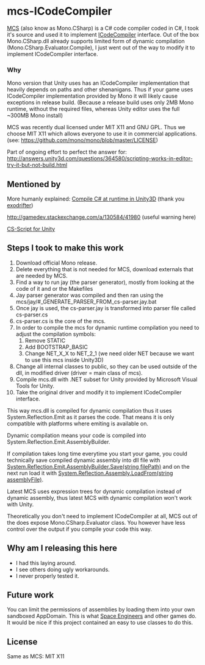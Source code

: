 # mcs-ICodeCompiler

[MCS](http://www.mono-project.com/docs/about-mono/languages/csharp/) (also know as Mono.CSharp) is a C# code compiler coded in C#, I took it's source and used it to implement [ICodeCompiler](https://msdn.microsoft.com/en-us/library/system.codedom.compiler.icodecompiler(v=vs.110).aspx) interface. Out of the box Mono.CSharp.dll already supports limited form of dynamic compilation (Mono.CSharp.Evaluator.Compile), I just went out of the way to modify it to implement ICodeCompiler interface.

### Why
Mono version that Unity uses has an ICodeCompiler implementation that heavily depends on paths and other shenanigans. Thus if your game uses ICodeCompiler implementation provided by Mono it will likely cause exceptions in release build. (Because a release build uses only 2MB Mono runtime, without the required files, whereas Unity editor uses the full ~300MB Mono install)

MCS was recently dual licensed under MIT X11 and GNU GPL. Thus we choose MIT X11 which allows everyone to use it in commercial applications. (see: https://github.com/mono/mono/blob/master/LICENSE)

Part of ongoing effort to perfect the answer for: http://answers.unity3d.com/questions/364580/scripting-works-in-editor-try-it-but-not-build.html

## Mentioned by

More humanly explained: [Compile C# at runtime in Unity3D](http://www.arcturuscollective.com/archives/22) (thank you [exodrifter](https://github.com/exodrifter))

http://gamedev.stackexchange.com/a/130584/41980 (useful warning here)

[CS-Script for Unity](https://www.assetstore.unity3d.com/en/#!/content/23510)

## Steps I took to make this work

1. Download official Mono release.
1. Delete everything that is not needed for MCS, download externals that are needed by MCS.
1. Find a way to run jay (the parser generator), mostly from looking at the code of it and or the Makefiles
1. Jay parser generator was compiled and then ran using the mcs/jay/#_GENERATE_PARSER_FROM_cs-parser.jay.bat
1. Once jay is used, the cs-parser.jay is transformed into parser file called cs-parser.cs
1. cs-parser.cs is the core of the mcs.
1. In order to compile the mcs for dynamic runtime compilation you need to adjust the compilation symbols:
	1. Remove STATIC
	1. Add BOOTSTRAP_BASIC
	1. Change NET_X_X to NET_2_1 (we need older NET because we want to use this mcs inside Unity3D)
1. Change all internal classes to public, so they can be used outside of the dll, in modified driver (driver = main class of mcs).
1. Compile mcs.dll with .NET subset for Unity provided by Microsoft Visual Tools for Unity.
1. Take the original driver and modify it to implement ICodeCompiler interface.

This way mcs.dll is compiled for dynamic compilation thus it uses System.Reflection.Emit as it parses the code. That means it is only compatible with platforms where emiting is available on.

Dynamic compilation means your code is compiled into System.Reflection.Emit.AssemblyBuilder.

If compilation takes long time everytime you start your game, you could technically save compiled dynamic assembly into dll file with [System.Reflection.Emit.AssemblyBuilder.Save(string filePath)](https://msdn.microsoft.com/en-us/library/8zwdfdeh(v=vs.110).aspx) and on the next run load it with [System.Reflection.Assembly.LoadFrom(string assemblyFile)](https://msdn.microsoft.com/en-us/library/1009fa28(v=vs.110).aspx).

Latest MCS uses expression trees for dynamic compilation instead of dynamic assembly, thus latest MCS with dynamic compilation won't work with Unity.

Theoretically you don't need to implement ICodeCompiler at all, MCS out of the does expose Mono.CSharp.Evaluator class. You however have less control over the output if you compile your code this way.

## Why am I releasing this here
* I had this laying around.
* I see others doing ugly workarounds. 
* I never properly tested it.

## Future work
You can limit the permissions of assemblies by loading them into your own sandboxed AppDomain. This is what [Space Engineers](https://github.com/KeenSoftwareHouse/SpaceEngineers/) and other games do. It would be nice if this project contained an easy to use classes to do this.

## License
Same as MCS: MIT X11
